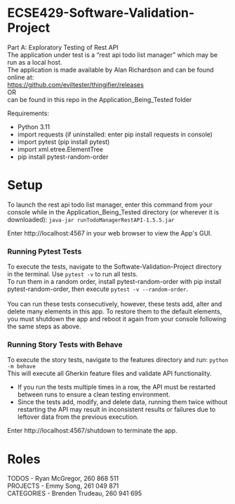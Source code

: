 # ECSE429-Software-Validation-Project
 Part A: Exploratory Testing of Rest API\
 The application under test is a “rest api todo list manager” which may be run as a local host.\
 The application is made available by Alan Richardson and can be found online at:\
 https://github.com/eviltester/thingifier/releases \
 OR\
 can be found in this repo in the Application_Being_Tested folder
 
Requirements:
 - Python 3.11
 - import requests (if uninstalled: enter pip install requests in console)
 - import pytest   (pip install pytest)
 - import xml.etree.ElementTree 
 - pip install pytest-random-order
# Setup
To launch the rest api todo list manager, enter this command from your console while in the Application_Being_Tested directory (or wherever it is downloaded): ```java-jar runTodoManagerRestAPI-1.5.5.jar```

Enter http://localhost:4567 in your web browser to view the App's GUI.

### Running Pytest Tests
To execute the tests, navigate to the Softwate-Validation-Project directory in the terminal. Use ```pytest -v``` to run all tests.\
To run them in a random order, install pytest-random-order with pip install pytest-random-order, then execute ```pytest -v --random-order```.\
\
You can run these tests consecutively, however, these tests add, alter and delete many elements in this app. To restore them to the default elements, you must shutdown the app and reboot it again from your console following the same steps as above.

### Running Story Tests with Behave
To execute the story tests, navigate to the features directory and run: ```python -m behave```\
This will execute all Gherkin feature files and validate API functionality.

* If you run the tests multiple times in a row, the API must be restarted between runs to ensure a clean testing environment.
* Since the tests add, modify, and delete data, running them twice without restarting the API may result in inconsistent results or failures due to leftover data from the previous execution.

Enter http://localhost:4567/shutdown to terminate the app.

# Roles
TODOS       - Ryan McGregor, 260 868 511 \
PROJECTS    - Emmy Song, 261 049 871 \
CATEGORIES  - Brenden Trudeau, 260 941 695

